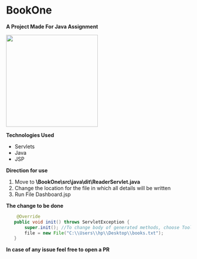 # BookOne

**A Project Made For Java Assignment**

<img src="https://raw.githubusercontent.com/naseemali925/Bookone/master/screenshots/Capture.png" width="250">

**Technologies Used**
<ul>
  <li>Servlets</li>
  <li>Java</li>
  <li>JSP</li>
 </ul>
 
 **Direction for use**
 <ol>
	<li>Move to <b>\BookOne\src\java\dit\ReaderServlet.java</b> </li>
  <li>Change the location for the file in which all details will be written</li>
	<li>Run File Dashboard.jsp</li>
 </ol>
 
 **The change to be done**
 ```java
	 @Override
    public void init() throws ServletException {
        super.init(); //To change body of generated methods, choose Tools | Templates.
        file = new File("C:\\Users\\hp\\Desktop\\books.txt");
    }
```

**In case of any issue feel free to open a PR**
